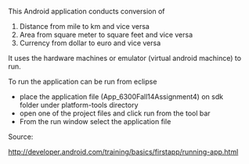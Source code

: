This Android application conducts conversion of 

1. Distance from mile to km and vice versa
2. Area from square meter to square feet and vice versa
3. Currency from dollar to euro and vice versa

It uses the hardware machines or emulator (virtual android machince) to run.

To run the  application can be run from eclipse 
- place the application file (App_6300Fall14Assignment4) on sdk   
  folder under platform-tools directory
- open one of the project files and click run from the tool bar
- From the run window select the application file



Source:

http://developer.android.com/training/basics/firstapp/running-app.html
